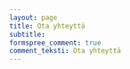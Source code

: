 ```yaml
---
layout: page
title: Ota yhteyttä
subtitle: 
formspree_comment: true
comment_teksti: Ota yhteyttä
---
```

